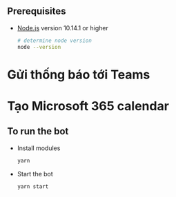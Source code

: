 ## Prerequisites

- [Node.js](https://nodejs.org) version 10.14.1 or higher

    ```bash
    # determine node version
    node --version
    ```

# Gửi thống báo tới Teams

# Tạo Microsoft 365 calendar

## To run the bot

- Install modules

    ```bash
    yarn
    ```

- Start the bot

    ```bash
    yarn start
    ```
